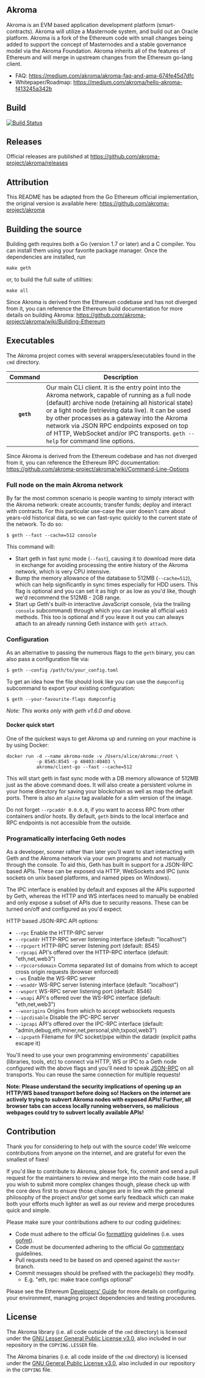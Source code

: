 ## Akroma 

Akroma is an EVM based application development platform (smart-contracts). Akroma will utilize a Masternode system, and build out an Oracle platform. Akroma is a fork of the Ethereum code with small changes being added to support the concept of Masternodes and a stable governance model via the Akroma Foundation. Akroma inherits all of the features of Ethereum and will merge in upstream changes from the Ethereum go-lang client.

- FAQ: https://medium.com/akroma/akroma-faq-and-ama-674fe45d7dfc
- Whitepaper/Roadmap: https://medium.com/akroma/hello-akroma-f413245a342b

## Build

[![Build Status](https://travis-ci.org/akroma-project/akroma.svg?branch=master)](https://travis-ci.org/akroma-project/akroma)

## Releases

Official releases are published at https://github.com/akroma-project/akroma/releases

## Attribution

This README has be adapted from the Go Ethereum official implementation, the original version is available here: https://github.com/akroma-project/akroma

## Building the source

Building geth requires both a Go (version 1.7 or later) and a C compiler.
You can install them using your favorite package manager.
Once the dependencies are installed, run

    make geth

or, to build the full suite of utilities:

    make all

Since Akroma is derived from the Ethereum codebase and has not diverged from it, you can reference the Ethereum build documentation for more details on building Akroma: https://github.com/akroma-project/akroma/wiki/Building-Ethereum


## Executables

The Akroma project comes with several wrappers/executables found in the `cmd` directory.

| Command    | Description |
|:----------:|-------------|
| **`geth`** | Our main CLI client. It is the entry point into the Akroma network, capable of running as a full node (default) archive node (retaining all historical state) or a light node (retrieving data live). It can be used by other processes as a gateway into the Akroma network via JSON RPC endpoints exposed on top of HTTP, WebSocket and/or IPC transports. `geth --help` for command line options. |

Since Akroma is derived from the Ethereum codebase and has not diverged from it, you can reference the Ethereum RPC documentation: https://github.com/akroma-project/akroma/wiki/Command-Line-Options

### Full node on the main Akroma network

By far the most common scenario is people wanting to simply interact with the Akroma network:
create accounts; transfer funds; deploy and interact with contracts. For this particular use-case
the user doesn't care about years-old historical data, so we can fast-sync quickly to the current
state of the network. To do so:

```
$ geth --fast --cache=512 console
```

This command will:

 * Start geth in fast sync mode (`--fast`), causing it to download more data in exchange for avoiding
   processing the entire history of the Akroma network, which is very CPU intensive.
 * Bump the memory allowance of the database to 512MB (`--cache=512`), which can help significantly in
   sync times especially for HDD users. This flag is optional and you can set it as high or as low as
   you'd like, though we'd recommend the 512MB - 2GB range.
 * Start up Geth's built-in interactive JavaScript console, (via the trailing `console` subcommand) through which you can invoke all official `web3` methods.
   This too is optional and if you leave it out you can always attach to an already running Geth instance
   with `geth attach`.

### Configuration

As an alternative to passing the numerous flags to the `geth` binary, you can also pass a configuration file via:

```
$ geth --config /path/to/your_config.toml
```

To get an idea how the file should look like you can use the `dumpconfig` subcommand to export your existing configuration:

```
$ geth --your-favourite-flags dumpconfig
```

*Note: This works only with geth v1.6.0 and above.*

#### Docker quick start

One of the quickest ways to get Akroma up and running on your machine is by using Docker:

```
docker run -d --name akroma-node -v /Users/alice/akroma:/root \
           -p 8545:8545 -p 40403:40403 \
           akroma/client-go --fast --cache=512
```

This will start geth in fast sync mode with a DB memory allowance of 512MB just as the above command does.  It will also create a persistent volume in your home directory for saving your blockchain as well as map the default ports. There is also an `alpine` tag available for a slim version of the image.

Do not forget `--rpcaddr 0.0.0.0`, if you want to access RPC from other containers and/or hosts. By default, `geth` binds to the local interface and RPC endpoints is not accessible from the outside.

### Programatically interfacing Geth nodes

As a developer, sooner rather than later you'll want to start interacting with Geth and the Akroma
network via your own programs and not manually through the console. To aid this, Geth has built in
support for a JSON-RPC based APIs. These can be exposed via HTTP, WebSockets and IPC (unix sockets on unix based platforms, and named pipes on Windows).

The IPC interface is enabled by default and exposes all the APIs supported by Geth, whereas the HTTP
and WS interfaces need to manually be enabled and only expose a subset of APIs due to security reasons.
These can be turned on/off and configured as you'd expect.

HTTP based JSON-RPC API options:

  * `--rpc` Enable the HTTP-RPC server
  * `--rpcaddr` HTTP-RPC server listening interface (default: "localhost")
  * `--rpcport` HTTP-RPC server listening port (default: 8545)
  * `--rpcapi` API's offered over the HTTP-RPC interface (default: "eth,net,web3")
  * `--rpccorsdomain` Comma separated list of domains from which to accept cross origin requests (browser enforced)
  * `--ws` Enable the WS-RPC server
  * `--wsaddr` WS-RPC server listening interface (default: "localhost")
  * `--wsport` WS-RPC server listening port (default: 8546)
  * `--wsapi` API's offered over the WS-RPC interface (default: "eth,net,web3")
  * `--wsorigins` Origins from which to accept websockets requests
  * `--ipcdisable` Disable the IPC-RPC server
  * `--ipcapi` API's offered over the IPC-RPC interface (default: "admin,debug,eth,miner,net,personal,shh,txpool,web3")
  * `--ipcpath` Filename for IPC socket/pipe within the datadir (explicit paths escape it)

You'll need to use your own programming environments' capabilities (libraries, tools, etc) to connect
via HTTP, WS or IPC to a Geth node configured with the above flags and you'll need to speak [JSON-RPC](http://www.jsonrpc.org/specification)
on all transports. You can reuse the same connection for multiple requests!

**Note: Please understand the security implications of opening up an HTTP/WS based transport before
doing so! Hackers on the internet are actively trying to subvert Akroma nodes with exposed APIs!
Further, all browser tabs can access locally running webservers, so malicious webpages could try to
subvert locally available APIs!**

## Contribution

Thank you for considering to help out with the source code! We welcome contributions from
anyone on the internet, and are grateful for even the smallest of fixes!

If you'd like to contribute to Akroma, please fork, fix, commit and send a pull request
for the maintainers to review and merge into the main code base. If you wish to submit more
complex changes though, please check up with the core devs first to ensure those changes are in line with the general philosophy of the project and/or get some
early feedback which can make both your efforts much lighter as well as our review and merge
procedures quick and simple.

Please make sure your contributions adhere to our coding guidelines:

 * Code must adhere to the official Go [formatting](https://golang.org/doc/effective_go.html#formatting) guidelines (i.e. uses [gofmt](https://golang.org/cmd/gofmt/)).
 * Code must be documented adhering to the official Go [commentary](https://golang.org/doc/effective_go.html#commentary) guidelines.
 * Pull requests need to be based on and opened against the `master` branch.
 * Commit messages should be prefixed with the package(s) they modify.
   * E.g. "eth, rpc: make trace configs optional"

Please see the Ethereum [Developers' Guide](https://github.com/akroma-project/akroma/wiki/Developers'-Guide)
for more details on configuring your environment, managing project dependencies and testing procedures.

## License

The Akroma library (i.e. all code outside of the `cmd` directory) is licensed under the
[GNU Lesser General Public License v3.0](https://www.gnu.org/licenses/lgpl-3.0.en.html), also
included in our repository in the `COPYING.LESSER` file.

The Akroma binaries (i.e. all code inside of the `cmd` directory) is licensed under the
[GNU General Public License v3.0](https://www.gnu.org/licenses/gpl-3.0.en.html), also included
in our repository in the `COPYING` file.
